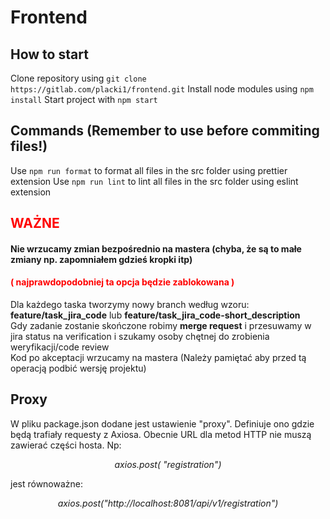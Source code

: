 # Frontend

## How to start
Clone repository using `git clone https://gitlab.com/placki1/frontend.git`
Install node modules using `npm install`
Start project with `npm start`

## Commands (Remember to use before commiting files!)
Use `npm run format` to format all files in the src folder using prettier extension
Use `npm run lint` to lint all files in the src folder using eslint extension

## <span style="color:red">WAŻNE</span>
#### Nie wrzucamy zmian bezpośrednio na mastera (chyba, że są to małe zmiany np. zapomniałem gdzieś kropki itp)
#### <span style="color:red">( najprawdopodobniej ta opcja będzie zablokowana )</span> 

Dla każdego taska tworzymy nowy branch według wzoru: __feature/task_jira_code__ lub __feature/task_jira_code-short_description__  
Gdy zadanie zostanie skończone robimy __merge request__ i przesuwamy w jira status na verification i szukamy osoby chętnej do zrobienia weryfikacji/code review  
Kod po akceptacji wrzucamy na mastera (Należy pamiętać aby przed tą operacją podbić wersję projektu)

## Proxy

W pliku package.json dodane jest ustawienie "proxy". Definiuje ono gdzie będą trafiały requesty z Axiosa. 
Obecnie URL dla metod HTTP nie muszą zawierać części hosta. Np:
<p style="text-align: center;font-style: italic"> axios.post( "registration") </p>
jest równoważne:
<p style="text-align: center; font-style: italic" >axios.post("http://localhost:8081/api/v1/registration")</p>